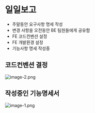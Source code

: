 
# 일일보고
- 주말동안 요구사항 명세 작성
- 변경 사항을 오전동안 BE 팀원들에게 공유함
- FE 코드컨벤션 설정
- FE 개발환경 설정
- 기능사항 명세 작성중

## 코드컨벤션 결정
![image-2.png](./image-2.png)

## 작성중인 기능명세서
![image-1.png](./image-1.png)


